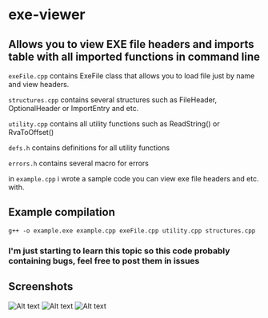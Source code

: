 # exe-viewer
## Allows you to view EXE file headers and imports table with all imported functions in command line

`exeFile.cpp` contains ExeFile class that allows you to load file just by name and view headers.

`structures.cpp` contains several structures such as FileHeader, OptionalHeader or ImportEntry and etc.

`utility.cpp` contains all utility functions such as ReadString() or RvaToOffset()

`defs.h` contains definitions for all utility functions

`errors.h` contains several macro for errors

in `example.cpp` i wrote a sample code you can view exe file headers and etc. with.

## Example compilation

`g++ -o example.exe example.cpp exeFile.cpp utility.cpp structures.cpp`

### I'm just starting to learn this topic so this code probably containing bugs, feel free to post them in issues

## Screenshots

![Alt text](https://i.ibb.co/CswKt9Fp/Screenshot-2025-06-30-141434.png)
![Alt text](https://i.ibb.co/Z6BsCR2n/Screenshot-2025-06-30-141621.png)
![Alt text](https://i.ibb.co/fYSNDz6X/Screenshot-2025-06-30-141713.png)
